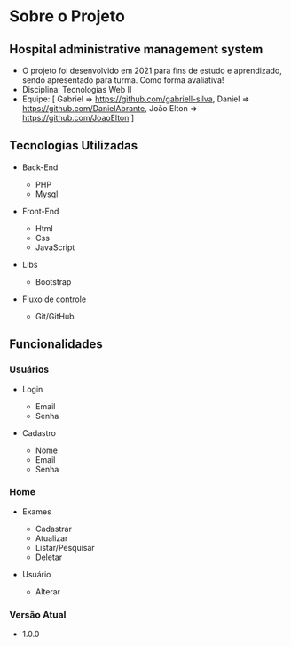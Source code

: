 # Sobre o Projeto

## Hospital administrative management system

- O projeto foi desenvolvido em 2021 para fins de estudo e aprendizado, sendo apresentado para turma. Como forma
  avaliativa!
- Disciplina: Tecnologias Web II
- Equipe: [
  Gabriel => https://github.com/gabriell-silva,
  Daniel => https://github.com/DanielAbrante,
  João Elton => https://github.com/JoaoElton
  ]

## Tecnologias Utilizadas

- Back-End
  - PHP
  - Mysql

- Front-End
  - Html
  - Css
  - JavaScript

- Libs
  - Bootstrap

- Fluxo de controle
  - Git/GitHub

## Funcionalidades

  ### Usuários

  - Login
    - Email
    - Senha

  - Cadastro
      - Nome
      - Email
      - Senha

  ### Home
  
  - Exames
    - Cadastrar
    - Atualizar 
    - Listar/Pesquisar
    - Deletar

  - Usuário
    - Alterar

### Versão Atual

  - 1.0.0
